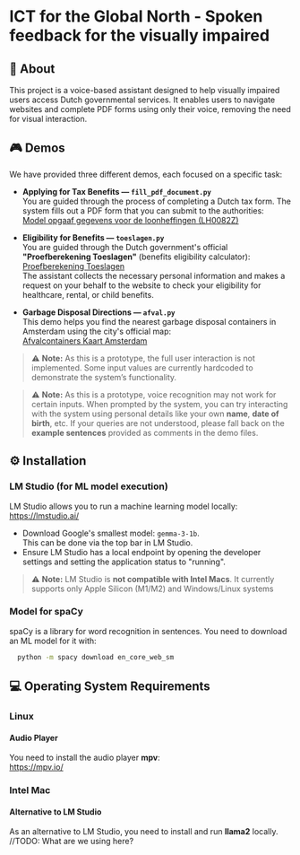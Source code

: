 # ICT for the Global North - Spoken feedback for the visually impaired
## 📝 About
This project is a voice-based assistant designed to help visually impaired users access Dutch governmental services. It enables users to navigate websites and complete PDF forms using only their voice, removing the need for visual interaction.

## 🎮 Demos

We have provided three different demos, each focused on a specific task:

- **Applying for Tax Benefits — `fill_pdf_document.py`**  
  You are guided through the process of completing a Dutch tax form. The system fills out a PDF form that you can submit to the authorities:  
  [Model opgaaf gegevens voor de loonheffingen (LH0082Z)](https://download.belastingdienst.nl/belastingdienst/docs/model_opgaaf_gegevens_loonheffingen_lh0082z11fol.pdf)

- **Eligibility for Benefits — `toeslagen.py`**  
  You are guided through the Dutch government's official **"Proefberekening Toeslagen"** (benefits eligibility calculator):  
  [Proefberekening Toeslagen](https://www.belastingdienst.nl/wps/wcm/connect/nl/toeslagen/content/hulpmiddel-proefberekening-toeslagen)  
  The assistant collects the necessary personal information and makes a request on your behalf to the website to check your eligibility for healthcare, rental, or child benefits.

- **Garbage Disposal Directions — `afval.py`**  
  This demo helps you find the nearest garbage disposal containers in Amsterdam using the city's official map:  
  [Afvalcontainers Kaart Amsterdam](https://kaart.amsterdam.nl/afvalcontainers)

> ⚠️ **Note:** As this is a prototype, the full user interaction is not implemented. Some input values are currently hardcoded to demonstrate the system’s functionality.

> ⚠️ **Note:** As this is a prototype, voice recognition may not work for certain inputs. When prompted by the system, you can try interacting with the system using personal details like your own **name**, **date of birth**, etc. If your queries are not understood, please fall back on the **example sentences** provided as comments in the demo files.

## ⚙️ Installation

### LM Studio (for ML model execution)
LM Studio allows you to run a machine learning model locally:  
<https://lmstudio.ai/>

- Download Google's smallest model: `gemma-3-1b`.  
  This can be done via the top bar in LM Studio.
- Ensure LM Studio has a local endpoint by opening the developer settings and setting the application status to "running".

> ⚠️ **Note:** LM Studio is **not compatible with Intel Macs**. It currently supports only Apple Silicon (M1/M2) and Windows/Linux systems

### Model for spaCy
spaCy is a library for word recognition in sentences. You need to download an ML model for it with:  
```bash
  python -m spacy download en_core_web_sm
```


## 💻 Operating System Requirements

### Linux
#### Audio Player
You need to install the audio player **mpv**:  
<https://mpv.io/>

### Intel Mac

#### Alternative to LM Studio
As an alternative to LM Studio, you need to install and run **llama2** locally. 
//TODO: What are we using here?


